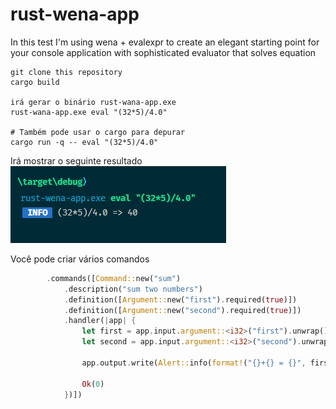# rust-wena-app

In this test I'm using wena + evalexpr to create an elegant starting point for your console application with sophisticated evaluator that solves equation

```shell
git clone this repository
cargo build

irá gerar o binário rust-wana-app.exe
rust-wana-app.exe eval "(32*5)/4.0"

# Também pode usar o cargo para depurar
cargo run -q -- eval "(32*5)/4.0"
```

Irá mostrar o seguinte resultado
![](Console.png)

Você pode criar vários comandos 

```Rust
        .commands([Command::new("sum")
            .description("sum two numbers")
            .definition([Argument::new("first").required(true)])
            .definition([Argument::new("second").required(true)])
            .handler(|app| {
                let first = app.input.argument::<i32>("first").unwrap();
                let second = app.input.argument::<i32>("second").unwrap();
                               
                app.output.write(Alert::info(format!("{}+{} = {}", first, second, first + second )));

                Ok(0)
            })])
```



